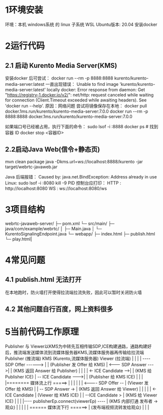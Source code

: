 # 1环境安装
环境：本机 windows系统 的 linux 子系统 WSL
Ubuntu版本: 20.04
安装docker

# 2运行代码
## 2.1 启动 Kurento Media Server(KMS)
安装docker 后可尝试：
docker run --rm -p 8888:8888 kurento/kurento-media-server:latest
一直出现错误：
Unable to find image 'kurento/kurento-media-server:latest' locally docker: Error response from daemon: Get "https://registry-1.docker.io/v2/": net/http: request canceled while waiting for connection (Client.Timeout exceeded while awaiting headers). See 'docker run --help'.
原因：网络问题
尝试将镜像保存在本地：
docker pull docker.1ms.run/kurento/kurento-media-server:7.0.0
docker run --rm -p 8888:8888 docker.1ms.run/kurento/kurento-media-server:7.0.0

如果端口号已经被占用，执行下面的命令：
sudo lsof -i :8888
docker ps   # 找到容器 ID
docker stop <容器ID>
## 2.2启动Java Web(信令+静态页)
mvn clean package
java -Dkms.url=ws://localhost:8888/kurento -jar target/webrtc-javaweb.jar

Java 后端报错： Caused by: java.net.BindException: Address already in use
Linux: sudo lsof -i :8080 kill -9 PID
控制台应打印：
HTTP : http://localhost:8080
WS   : ws://localhost:8080/ws

# 3项目结构
webrtc-javaweb-server/
├─ pom.xml
└─ src/main/
   ├─ java/com/example/webrtc/
   │   ├─ Main.java
   │   └─ KurentoSignalingEndpoint.java
   └─ webapp/
       ├─ index.html
       ├─ publish.html
       └─ play.html|
       
# 4常见问题
## 4.1 publish.html 无法打开
在本地跑时，防火墙打开使得拉流端拉流失败，因此可以暂时关闭防火墙
## 4.2 其他问题自行百度，网上资料很多

# 5当前代码工作原理
Publisher 与 Viewer以KMS为中转先互相传输SDP,ICE构建通路，通路构建好后，推流端发送媒体流到流媒体服务器KMS,流媒体服务器再传输给拉流端
Publisher (推流端)        KMS (Kurento,流媒体服务器)               Viewer (拉流端)
      |                               |                           |
      | ---- SDP Offer ------> |                           |  (Publisher 发 Offer 给 KMS)
      | <--- SDP Answer --->|                           |  (KMS 返回 Answer 给 Publisher)
      |                               |                           |
      | <- ICE Candidate -->|                           |  (KMS 给 Publisher ICE)
      | -- ICE Candidate --->|                           |  (Publisher 给 KMS ICE)
      |                               |                           |
      |======== 媒体流上行 =====>          |
      |                               |                           |
      |                               | <---- SDP Offer -- |  (Viewer 发 Offer 给 KMS)
      |                               | -- SDP Answer -> |  (KMS 返回 Answer 给 Viewer)
      |                               |                           |
      |                               | <- ICE Candidate  |  (Viewer 给 KMS ICE)
      |                               | --ICE Candidate > |  (KMS 给 Viewer ICE)
      |                               |                           |
      |---- publisherEp.connect(viewerEp) ----             |  (KMS 内部打通 发布者 → 观众)
      |                                |                           |
      |                                | ====== 媒体流下行 ======> |  (发布端视频流转发给观众)
      |                                |                           |


